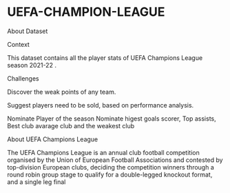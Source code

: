 # UEFA-CHAMPION-LEAGUE
About Dataset

Context

This dataset contains all the player stats of UEFA Champions League season 2021-22 .

Challenges

Discover the weak points of any team.

Suggest players need to be sold, based on performance analysis.

Nominate Player of the season
Nominate higest  goals scorer, Top assists, Best club avarage club and the weakest club

About UEFA Champions League

The UEFA Champions League is an annual club football competition organised by the Union of European Football Associations and contested by top-division European clubs, deciding the competition winners through a round robin group stage to qualify for a double-legged knockout format, and a single leg final
